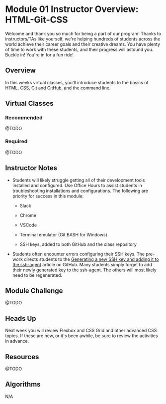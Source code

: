 # Module 01 Instructor Overview: HTML-Git-CSS

Welcome and thank you so much for being a part of our program! Thanks to instructors/TAs like yourself, we're helping hundreds of students across the world achieve their career goals and their creative dreams. You have plenty of time to work with these students, and their progress will astound you. Buckle in! You're in for a fun ride!

## Overview

In this weeks virtual classes, you'll introduce students to the basics of HTML, CSS, Git and GitHub, and the command line.

## Virtual Classes

### Recommended

@TODO

### Required

@TODO

## Instructor Notes

* Students will likely struggle getting all of their development tools installed and configured. Use Office Hours to assist students in troubleshooting installations and configurations. The following are priority for success in this module:

  * Slack

  * Chrome

  * VSCode

  * Terminal emulator (Git BASH for Windows)

  * SSH keys, added to both GitHub and the class repository

* Students often encounter errors configuring their SSH keys. The pre-work directs students to the [Generating a new SSH key and adding it to the ssh-agent](https://help.github.com/en/github/authenticating-to-github/generating-a-new-ssh-key-and-adding-it-to-the-ssh-agent) article on GitHub. Many students simply forget to add their newly generated key to the ssh-agent. The others will most likely need to be regenerated.

## Module Challenge

@TODO

## Heads Up

Next week you will review Flexbox and CSS Grid and other advanced CSS topics. If these are new, or it's been awhile, be sure to review the activities in advance.

## Resources

@TODO 

## Algorithms

N/A